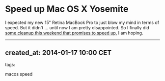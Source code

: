 # Speed up Mac OS X Yosemite

I expected my new 15" Retina MacBook Pro to just blow my mind
in terms of speed. But it didn't ... until now I am pretty
disappointed. So I finally did [some cleanup this weekend
that promises to speed up](https://discussions.apple.com/thread/6623697), I am hoping.

---
created_at: 2014-01-17 10:00 CET
---
tags:

macos
speed
